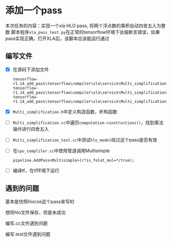 # 添加一个pass

本次任务的内容：实现一个xla HLO pass, 将两个浮点数的乘积自动四舍五入为整数
脚本程序`xla_pass_test.py`在正常的tensorflow环境下会报断言错误，如果pass实现正确，打开XLA后，该脚本应该能运行通过
## 编写文件
- [x] 在源码下添加文件
  ``` 
  tensorflow-r1.14_add_pass\tensorflow\compiler\xla\service\Multi_simplification.h
  tensorflow-r1.14_add_pass\tensorflow\compiler\xla\service\Multi_simplification.cc
  tensorflow-r1.14_add_pass\tensorflow\compiler\xla\service\Multi_simplification_test.cc
  ```

- [x] `Multi_simplification.h`中定义构造函数，析构函数
- [ ] `Multi_simplification.cc`中遍历`computation->instructions()`，找到乘法操作进行四舍五入
- [ ] `Multi_simplification_test.cc`中测试`hlo_model`经过这个pass是否有效
- [ ] 在`cpu_compliler.cc`中使用管道调用Multisimple

    `pipeline.AddPass<Multisimple>(/*is_folat_mul=*/true);`
- [ ] 编译tf，在tf环境下运行

## 遇到的问题
基本是仿照hlocse这个pass来写的
 
想将hlo文件保存，但是未成功

编写.cc文件遇到问题

编写.test文件遇到问题

